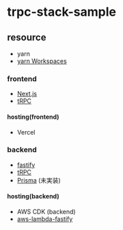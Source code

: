 # trpc-stack-sample

## resource

- yarn
- [yarn Workspaces](https://classic.yarnpkg.com/lang/en/docs/workspaces/)

### frontend

- [Next.js](https://nextjs.org/docs/getting-started/installation)
- [tRPC](https://trpc.io/)

#### hosting(frontend)

- Vercel

### backend

- [fastify](https://fastify.dev/)
- [tRPC](https://trpc.io/)
- [Prisma](https://www.prisma.io/) (未実装)

#### hosting(backend)

- AWS CDK (backend)
- [aws-lambda-fastify](https://github.com/fastify/aws-lambda-fastify)
